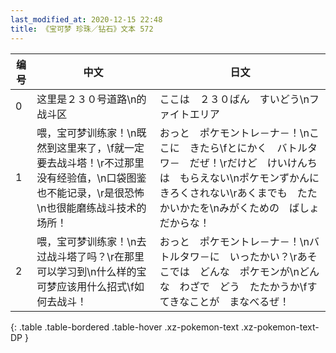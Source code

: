 ```yaml
---
last_modified_at: 2020-12-15 22:48
title: 《宝可梦 珍珠／钻石》文本 572
---
```

| 编号 | 中文 | 日文 |
| ---- | ---- | ---- |
| 0 | 这里是２３０号道路\n的战斗区 | ここは　２３０ばん　すいどう\nファイトエリア |
| 1 | 喂，宝可梦训练家！\n既然到这里来了，\f就一定要去战斗塔！\r不过那里没有经验值，\n口袋图鉴也不能记录，\r是很恐怖\n也很能磨练战斗技术的场所！ | おっと　ポケモントレ－ナ－！\nここに　きたら\fとにかく　バトルタワ－　だぜ！\rだけど　けいけんちは　もらえない\nポケモンずかんに　きろくされない\rあくまでも　たたかいかたを\nみがくための　ばしょ　だからな！ |
| 2 | 喂，宝可梦训练家！\n去过战斗塔了吗？\r在那里可以学习到\n什么样的宝可梦应该用什么招式\f如何去战斗！ | おっと　ポケモントレ－ナ－！\nバトルタワ－に　いったかい？\rあそこでは　どんな　ポケモンが\nどんな　わざで　どう　たたかうか\fすてきなことが　まなべるぜ！ |
{: .table .table-bordered .table-hover .xz-pokemon-text .xz-pokemon-text-DP }